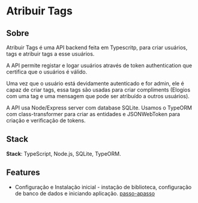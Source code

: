 # Atribuir Tags

## Sobre

Atribuir Tags é uma API backend feita em Typescritp, para criar usuários, tags e atribuir tags a esse usuários. 

A API permite registar e logar usuários através de token authentication que certifica que o usuários é válido.

Uma vez que o usuário está devidamente autenticado e for admin, ele é capaz de criar tags, essa tags são usadas para criar compliments (Elogios com uma tag e uma mensagem que pode ser atribuído a outros usuários).

A API usa Node/Express server com database SQLite. Usamos o TypeORM com class-transformer para criar as entidades e JSONWebToken para criação e verificação de tokens.

## Stack

**Stack**: TypeScript, Node.js, SQLite, TypeORM.

## Features

- Configuração e Instalação inicial - instação de biblioteca, configuração de banco de dados e iniciando aplicação. [passo-apasso](passo-passo/configuracao-inicial.md)
